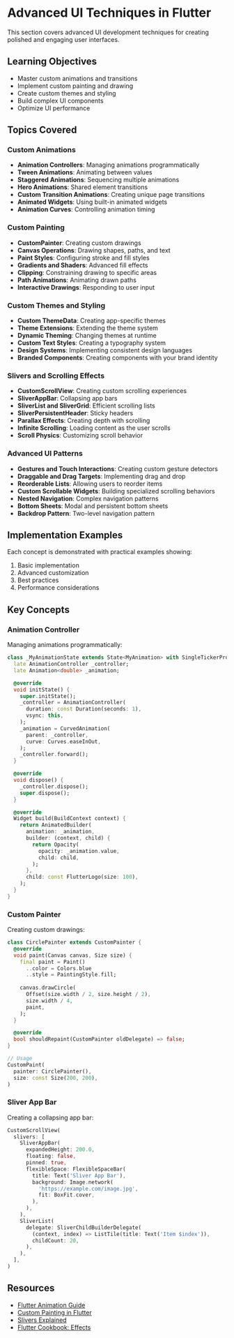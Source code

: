 # Advanced UI Techniques in Flutter

This section covers advanced UI development techniques for creating polished and engaging user interfaces.

## Learning Objectives

- Master custom animations and transitions
- Implement custom painting and drawing
- Create custom themes and styling
- Build complex UI components
- Optimize UI performance

## Topics Covered

### Custom Animations

- **Animation Controllers**: Managing animations programmatically
- **Tween Animations**: Animating between values
- **Staggered Animations**: Sequencing multiple animations
- **Hero Animations**: Shared element transitions
- **Custom Transition Animations**: Creating unique page transitions
- **Animated Widgets**: Using built-in animated widgets
- **Animation Curves**: Controlling animation timing

### Custom Painting

- **CustomPainter**: Creating custom drawings
- **Canvas Operations**: Drawing shapes, paths, and text
- **Paint Styles**: Configuring stroke and fill styles
- **Gradients and Shaders**: Advanced fill effects
- **Clipping**: Constraining drawing to specific areas
- **Path Animations**: Animating drawn paths
- **Interactive Drawings**: Responding to user input

### Custom Themes and Styling

- **Custom ThemeData**: Creating app-specific themes
- **Theme Extensions**: Extending the theme system
- **Dynamic Theming**: Changing themes at runtime
- **Custom Text Styles**: Creating a typography system
- **Design Systems**: Implementing consistent design languages
- **Branded Components**: Creating components with your brand identity

### Slivers and Scrolling Effects

- **CustomScrollView**: Creating custom scrolling experiences
- **SliverAppBar**: Collapsing app bars
- **SliverList and SliverGrid**: Efficient scrolling lists
- **SliverPersistentHeader**: Sticky headers
- **Parallax Effects**: Creating depth with scrolling
- **Infinite Scrolling**: Loading content as the user scrolls
- **Scroll Physics**: Customizing scroll behavior

### Advanced UI Patterns

- **Gestures and Touch Interactions**: Creating custom gesture detectors
- **Draggable and Drag Targets**: Implementing drag and drop
- **Reorderable Lists**: Allowing users to reorder items
- **Custom Scrollable Widgets**: Building specialized scrolling behaviors
- **Nested Navigation**: Complex navigation patterns
- **Bottom Sheets**: Modal and persistent bottom sheets
- **Backdrop Pattern**: Two-level navigation pattern

## Implementation Examples

Each concept is demonstrated with practical examples showing:

1. Basic implementation
2. Advanced customization
3. Best practices
4. Performance considerations

## Key Concepts

### Animation Controller

Managing animations programmatically:

```dart
class _MyAnimationState extends State<MyAnimation> with SingleTickerProviderStateMixin {
  late AnimationController _controller;
  late Animation<double> _animation;

  @override
  void initState() {
    super.initState();
    _controller = AnimationController(
      duration: const Duration(seconds: 1),
      vsync: this,
    );
    _animation = CurvedAnimation(
      parent: _controller,
      curve: Curves.easeInOut,
    );
    _controller.forward();
  }

  @override
  void dispose() {
    _controller.dispose();
    super.dispose();
  }

  @override
  Widget build(BuildContext context) {
    return AnimatedBuilder(
      animation: _animation,
      builder: (context, child) {
        return Opacity(
          opacity: _animation.value,
          child: child,
        );
      },
      child: const FlutterLogo(size: 100),
    );
  }
}
```

### Custom Painter

Creating custom drawings:

```dart
class CirclePainter extends CustomPainter {
  @override
  void paint(Canvas canvas, Size size) {
    final paint = Paint()
      ..color = Colors.blue
      ..style = PaintingStyle.fill;
    
    canvas.drawCircle(
      Offset(size.width / 2, size.height / 2),
      size.width / 4,
      paint,
    );
  }

  @override
  bool shouldRepaint(CustomPainter oldDelegate) => false;
}

// Usage
CustomPaint(
  painter: CirclePainter(),
  size: const Size(200, 200),
)
```

### Sliver App Bar

Creating a collapsing app bar:

```dart
CustomScrollView(
  slivers: [
    SliverAppBar(
      expandedHeight: 200.0,
      floating: false,
      pinned: true,
      flexibleSpace: FlexibleSpaceBar(
        title: Text('Sliver App Bar'),
        background: Image.network(
          'https://example.com/image.jpg',
          fit: BoxFit.cover,
        ),
      ),
    ),
    SliverList(
      delegate: SliverChildBuilderDelegate(
        (context, index) => ListTile(title: Text('Item $index')),
        childCount: 20,
      ),
    ),
  ],
)
```

## Resources

- [Flutter Animation Guide](https://docs.flutter.dev/development/ui/animations)
- [Custom Painting in Flutter](https://docs.flutter.dev/development/ui/advanced/custom-paint)
- [Slivers Explained](https://medium.com/flutter/slivers-explained-486bdb6c3f1)
- [Flutter Cookbook: Effects](https://docs.flutter.dev/cookbook/effects)
